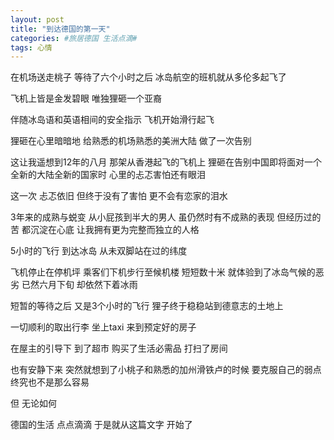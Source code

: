 ```yaml
---
layout: post
title: "到达德国的第一天"
categories: #旅居德国 生活点滴#
tags: 心情
---
```


在机场送走桃子 等待了六个小时之后 冰岛航空的班机就从多伦多起飞了   

飞机上皆是金发碧眼 唯独狸砸一个亚裔   

伴随冰岛语和英语相间的安全指示 飞机开始滑行起飞   

狸砸在心里暗暗地 给熟悉的机场熟悉的美洲大陆 做了一次告别   

这让我遥想到12年的八月 那架从香港起飞的飞机上 狸砸在告别中国即将面对一个全新的大陆全新的国家时 心里的忐忑害怕还有眼泪   

这一次 忐忑依旧 但终于没有了害怕 更不会有恋家的泪水   

3年来的成熟与蜕变 从小屁孩到半大的男人 虽仍然时有不成熟的表现 但经历过的苦 都沉淀在心底 让我拥有更为完整而独立的人格   

5小时的飞行 到达冰岛 从未双脚站在过的纬度   

飞机停止在停机坪 乘客们下机步行至候机楼 短短数十米 就体验到了冰岛气候的恶劣 已然六月下旬 却依然下着冰雨   

短暂的等待之后 又是3个小时的飞行 狸子终于稳稳站到德意志的土地上   

一切顺利的取出行李 坐上taxi 来到预定好的房子   

在屋主的引导下 到了超市 购买了生活必需品 打扫了房间   

也有安静下来 突然就想到了小桃子和熟悉的加州滑铁卢的时候 要克服自己的弱点 终究也不是那么容易   

但 无论如何   

德国的生活 点点滴滴 于是就从这篇文字 开始了   